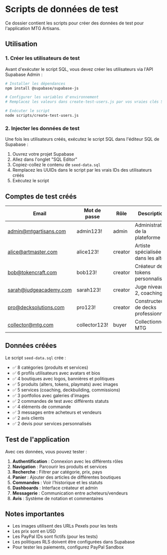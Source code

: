 # Scripts de données de test

Ce dossier contient les scripts pour créer des données de test pour l'application MTG Artisans.

## Utilisation

### 1. Créer les utilisateurs de test

Avant d'exécuter le script SQL, vous devez créer les utilisateurs via l'API Supabase Admin :

```bash
# Installer les dépendances
npm install @supabase/supabase-js

# Configurer les variables d'environnement
# Remplacez les valeurs dans create-test-users.js par vos vraies clés Supabase

# Exécuter le script
node scripts/create-test-users.js
```

### 2. Injecter les données de test

Une fois les utilisateurs créés, exécutez le script SQL dans l'éditeur SQL de Supabase :

1. Ouvrez votre projet Supabase
2. Allez dans l'onglet "SQL Editor"
3. Copiez-collez le contenu de `seed-data.sql`
4. Remplacez les UUIDs dans le script par les vrais IDs des utilisateurs créés
5. Exécutez le script

## Comptes de test créés

| Email | Mot de passe | Rôle | Description |
|-------|--------------|------|-------------|
| admin@mtgartisans.com | admin123! | admin | Administrateur de la plateforme |
| alice@artmaster.com | alice123! | creator | Artiste spécialisée dans les alters |
| bob@tokencraft.com | bob123! | creator | Créateur de tokens personnalisés |
| sarah@judgeacademy.com | sarah123! | creator | Juge niveau 2, coaching |
| pro@decksolutions.com | pro123! | creator | Constructeur de decks professionnel |
| collector@mtg.com | collector123! | buyer | Collectionneur MTG |

## Données créées

Le script `seed-data.sql` crée :

- ✅ 8 catégories (produits et services)
- ✅ 6 profils utilisateurs avec avatars et bios
- ✅ 4 boutiques avec logos, bannières et politiques
- ✅ 5 produits (alters, tokens, playmats) avec images
- ✅ 5 services (coaching, deckbuilding, commissions)
- ✅ 3 portfolios avec galeries d'images
- ✅ 2 commandes de test avec différents statuts
- ✅ 4 éléments de commande
- ✅ 3 messages entre acheteurs et vendeurs
- ✅ 2 avis clients
- ✅ 2 devis pour services personnalisés

## Test de l'application

Avec ces données, vous pouvez tester :

1. **Authentification** : Connexion avec les différents rôles
2. **Navigation** : Parcourir les produits et services
3. **Recherche** : Filtrer par catégorie, prix, pays
4. **Panier** : Ajouter des articles de différentes boutiques
5. **Commandes** : Voir l'historique et les statuts
6. **Dashboards** : Interface créateur et admin
7. **Messagerie** : Communication entre acheteurs/vendeurs
8. **Avis** : Système de notation et commentaires

## Notes importantes

- Les images utilisent des URLs Pexels pour les tests
- Les prix sont en USD
- Les PayPal IDs sont fictifs (pour les tests)
- Les politiques RLS doivent être configurées dans Supabase
- Pour tester les paiements, configurez PayPal Sandbox